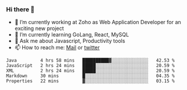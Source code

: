### Hi there 👋

- 🔭 I’m currently working at Zoho as Web Application Developer for an exciting new project
- 🌱 I’m currently learning GoLang, React, MySQL
- 💬 Ask me about Javascript, Productivity tools 
- 📫 How to reach me: [Mail](mailto:kvaishak007@gmail.com) or [twitter](https://twitter.com/_kvaishak)

<!--START_SECTION:waka-->
```text
Java         4 hrs 58 mins   ██████████▓░░░░░░░░░░░░░░   42.53 % 
JavaScript   2 hrs 24 mins   █████░░░░░░░░░░░░░░░░░░░░   20.59 % 
XML          2 hrs 24 mins   █████░░░░░░░░░░░░░░░░░░░░   20.59 % 
Markdown     30 mins         █░░░░░░░░░░░░░░░░░░░░░░░░   04.35 % 
Properties   22 mins         ▓░░░░░░░░░░░░░░░░░░░░░░░░   03.15 % 
```
<!--END_SECTION:waka-->
